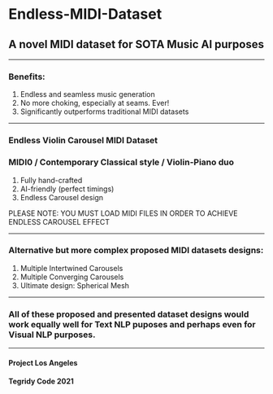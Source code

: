 # Endless-MIDI-Dataset
## A novel MIDI dataset for SOTA Music AI purposes

***

### Benefits:

1) Endless and seamless music generation
2) No more choking, especially at seams. Ever!
3) Significantly outperforms traditional MIDI datasets

***

### Endless Violin Carousel MIDI Dataset
### MIDI0 / Contemporary Classical style / Violin-Piano duo

1) Fully hand-crafted
2) AI-friendly (perfect timings)
3) Endless Carousel design

PLEASE NOTE: YOU MUST LOAD MIDI FILES IN ORDER TO ACHIEVE ENDLESS CAROUSEL EFFECT

***
### Alternative but more complex proposed MIDI datasets designs:

1) Multiple Intertwined Carousels
2) Multiple Converging Carousels
3) Ultimate design: Spherical Mesh

***

### All of these proposed and presented dataset designs would work equally well for Text NLP puposes and perhaps even for Visual NLP purposes.

***

#### Project Los Angeles
#### Tegridy Code 2021
